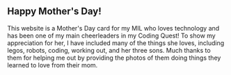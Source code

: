 ## Happy Mother's Day!

This website is a Mother's Day card for my MIL who loves technology and has been one of my main cheerleaders in my Coding Quest!
To show my appreciation for her, I have included many of the things she loves, including legos, robots, coding, working out, and her three sons. Much thanks to them for helping me out by providing the photos of them doing things they learned to love from their mom. 